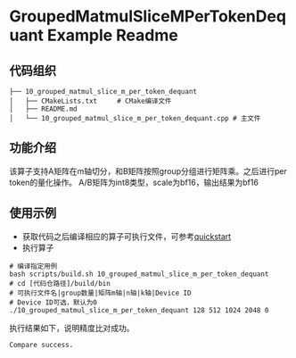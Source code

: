 # GroupedMatmulSliceMPerTokenDequant Example Readme
## 代码组织
```
├── 10_grouped_matmul_slice_m_per_token_dequant
│   ├── CMakeLists.txt     # CMake编译文件
│   ├── README.md
│   └── 10_grouped_matmul_slice_m_per_token_dequant.cpp # 主文件
```
## 功能介绍
该算子支持A矩阵在m轴切分，和B矩阵按照group分组进行矩阵乘。之后进行per token的量化操作。
A/B矩阵为int8类型，scale为bf16，输出结果为bf16
## 使用示例
- 获取代码之后编译相应的算子可执行文件，可参考[quickstart](../../docs/quickstart.md#算子编译)
- 执行算子
```
# 编译指定用例
bash scripts/build.sh 10_grouped_matmul_slice_m_per_token_dequant
# cd [代码仓路径]/build/bin
# 可执行文件名|group数量|矩阵m轴|n轴|k轴|Device ID
# Device ID可选，默认为0
./10_grouped_matmul_slice_m_per_token_dequant 128 512 1024 2048 0
```
执行结果如下，说明精度比对成功。
```
Compare success.
```
